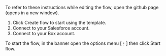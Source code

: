 To refer to these instructions while editing the flow, open the github page (opens in a new window).

1. Click Create flow to start using the template.
2. Connect to your Salesforce account.
3. Connect to your Box account.

To start the flow, in the banner open the options menu [⋮] then click Start flow.
